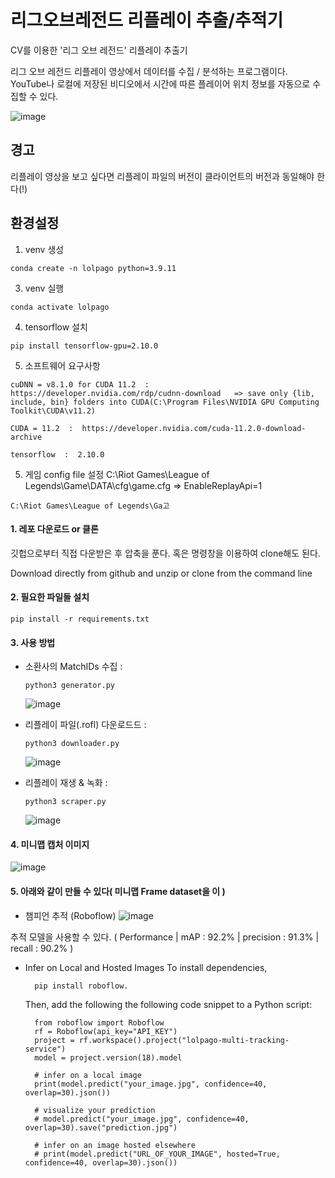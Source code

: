# 리그오브레전드 리플레이 추출/추적기

CV를 이용한 '리그 오브 레전드' 리플레이 추출기

리그 오브 레전드 리플레이 영상에서 데이터를 수집 / 분석하는 프로그램이다.
YouTube나 로컬에 저장된 비디오에서 시간에 따른 플레이어 위치 정보를 자동으로 수집할 수 있다.

![image](https://github.com/kimsy1106/league-of-legends-replay-extractor/assets/53938323/c33b106a-63eb-4b2e-9fca-dd89e445c2c3)


## 경고

  리플레이 영상을 보고 싶다면 리플레이 파일의 버전이 클라이언트의 버전과 동일해야 한다(!)

## 환경설정

  
  1. venv 생성
     
    conda create -n lolpago python=3.9.11
    
  3. venv 실행
     
    conda activate lolpago

  4. tensorflow 설치
     
    pip install tensorflow-gpu=2.10.0

  5. 소프트웨어 요구사항
     
    cuDNN = v8.1.0 for CUDA 11.2  :  https://developer.nvidia.com/rdp/cudnn-download   => save only {lib, include, bin} folders into CUDA(C:\Program Files\NVIDIA GPU Computing Toolkit\CUDA\v11.2)

    CUDA = 11.2  :  https://developer.nvidia.com/cuda-11.2.0-download-archive

    tensorflow  :  2.10.0

  5. 게임 config file 설정
    C:\Riot Games\League of Legends\Game\DATA\cfg\game.cfg => EnableReplayApi=1

    C:\Riot Games\League of Legends\Ga고

#### 1. 레포 다운로드 or 클론

깃헙으로부터 직접 다운받은 후 압축을 푼다.
혹은 명령창을 이용하여 clone해도 된다.

Download directly from github and unzip or clone from the command line

#### 2. 필요한 파일들 설치

    pip install -r requirements.txt

#### 3. 사용 방법

  - 소환사의 MatchIDs 수집 :
    
        python3 generator.py
    ![image](https://github.com/kimsy1106/league-of-legends-replay-extractor/assets/53938323/9ea856bb-c76c-4a85-b720-578ea1ef2748)

  - 리플레이 파일(.rofl) 다운로드드 :

        python3 downloader.py
    ![image](https://github.com/kimsy1106/league-of-legends-replay-extractor/assets/53938323/25af0427-a308-431f-90af-730881d00a3c)

  - 리플레이 재생 & 녹화  :

        python3 scraper.py
    ![image](https://github.com/kimsy1106/league-of-legends-replay-extractor/assets/53938323/1afbd285-ab26-4095-81a1-5513c78cac2b)

#### 4. 미니맵 캡처 이미지

![image](https://github.com/kimsy1106/league-of-legends-replay-extractor/assets/53938323/83d01e33-0c15-4e59-a83c-1d42991a0ca5)



#### 5. 아래와 같이 만들 수 있다( 미니맵 Frame dataset을 이 )

- 챔피언 추적 (Roboflow)
![image](https://github.com/kimsy1106/league-of-legends-replay-extractor/assets/53938323/0c678dbf-82e7-4219-9f77-3faf3a58b358)


추적 모델을 사용할 수 있다. ( Performance | mAP : 92.2% | precision : 91.3% | recall : 90.2% )
- Infer on Local and Hosted Images
    To install dependencies,

        pip install roboflow.

    Then, add the following the following code snippet to a Python script:
  
        from roboflow import Roboflow
        rf = Roboflow(api_key="API_KEY")
        project = rf.workspace().project("lolpago-multi-tracking-service")
        model = project.version(18).model
        
        # infer on a local image
        print(model.predict("your_image.jpg", confidence=40, overlap=30).json())
        
        # visualize your prediction
        # model.predict("your_image.jpg", confidence=40, overlap=30).save("prediction.jpg")
        
        # infer on an image hosted elsewhere
        # print(model.predict("URL_OF_YOUR_IMAGE", hosted=True, confidence=40, overlap=30).json())


